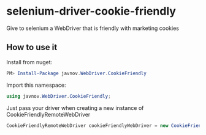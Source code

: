 # selenium-driver-cookie-friendly
Give to selenium a WebDriver that is friendly with marketing cookies

## How to use it

Install from nuget:
```powershell
PM> Install-Package javnov.WebDriver.CookieFriendly
```

Import this namespace:
```csharp
using javnov.WebDriver.CookieFriendly;
```

Just pass your driver when creating a new instance of CookieFriendlyRemoteWebDriver

```csharp
CookieFriendlyRemoteWebDriver cookieFriendlyWebDriver = new CookieFriendlyRemoteWebDriver(new ChromeDriver());
```

